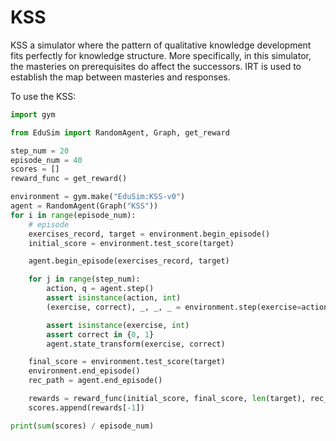 # KSS

KSS a simulator where the pattern of qualitative knowledge development fits perfectly for knowledge structure. More specifically, in this simulator, the masteries on prerequisites do affect the successors.
IRT is used to establish the map between masteries and responses.

To use the KSS:

```python
import gym

from EduSim import RandomAgent, Graph, get_reward

step_num = 20
episode_num = 40
scores = []
reward_func = get_reward()

environment = gym.make("EduSim:KSS-v0")
agent = RandomAgent(Graph("KSS"))
for i in range(episode_num):
    # episode
    exercises_record, target = environment.begin_episode()
    initial_score = environment.test_score(target)

    agent.begin_episode(exercises_record, target)

    for j in range(step_num):
        action, q = agent.step()
        assert isinstance(action, int)
        (exercise, correct), _, _, _ = environment.step(exercise=action)

        assert isinstance(exercise, int)
        assert correct in {0, 1}
        agent.state_transform(exercise, correct)

    final_score = environment.test_score(target)
    environment.end_episode()
    rec_path = agent.end_episode()

    rewards = reward_func(initial_score, final_score, len(target), rec_path)
    scores.append(rewards[-1])

print(sum(scores) / episode_num)
```